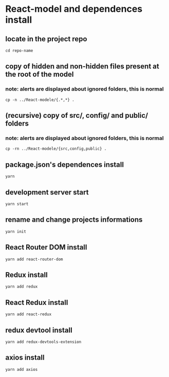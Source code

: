 # React-model and dependences install
## locate in the project repo
```shell
cd repo-name
```

## copy of hidden and non-hidden files present at the root of the model
### note: alerts are displayed about ignored folders, this is normal
```shell
cp -n ../React-modele/{.*,*} .
```

## (recursive) copy of src/, config/ and public/ folders
### note: alerts are displayed about ignored folders, this is normal
```shell
cp -rn ../React-modele/{src,config,public} .
```

## package.json's dependences install
```shell
yarn
```

## development server start
```shell
yarn start
```

## rename and change projects informations
```shell
yarn init
```

## React Router DOM install
```shell
yarn add react-router-dom
```

## Redux install
```shell
yarn add redux
```

## React Redux install
```shell
yarn add react-redux
```

## redux devtool install
```shell
yarn add redux-devtools-extension
```
## axios install
```shell
yarn add axios
```

